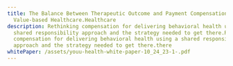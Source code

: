```yaml
---
title: The Balance Between Therapeutic Outcome and Payment Compensation in
  Value-based Healthcare.Healthcare
description: Rethinking compensation for delivering behavioral health using a
  shared responsibility approach and the strategy needed to get there.Rethinking
  compensation for delivering behavioral health using a shared responsibility
  approach and the strategy needed to get there.there
whitePaper: /assets/youu-health-white-paper-10_24_23-1-.pdf
---
```

